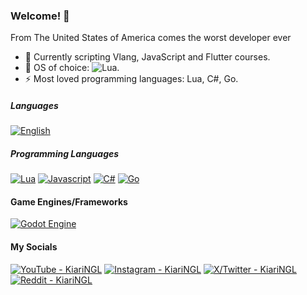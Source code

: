 ### Welcome! 🌱

From The United States of America comes the worst developer ever

- 🔭 Currently scripting Vlang, JavaScript and Flutter courses.
- 👯 OS of choice: <img alt="Lua" src="https://img.shields.io/badge/Windows_11-0078d4?style=for-the-badge&logo=windows-11&logoColor=white" />.
- ⚡ Most loved programming languages: Lua, C#, Go.

##### Languages

[<img alt="English" src="https://img.shields.io/badge/-English-022066?style=for-the-badge&label=full&labelColor=black" />](https://en.wikipedia.org/wiki/English_language) &nbsp;

##### Programming Languages

[<img alt="Lua" src="https://img.shields.io/badge/-Lua-01007F?style=flat-square&logo=Lua&logoColor=white" />](https://www.lua.org/)
[<img alt="Javascript" src="https://img.shields.io/badge/JavaScript-F7DF1E?logo=javascript&logoColor=000" />](https://developer.mozilla.org/en-US/docs/Web/JavaScript)
[<img alt="C#" src="https://custom-icon-badges.demolab.com/badge/C%23-%23239120.svg?logo=cshrp&logoColor=white" />](https://learn.microsoft.com/en-us/dotnet/csharp/)
[<img alt="Go" src="https://img.shields.io/badge/Go-%2300ADD8.svg?&logo=go&logoColor=white" />](https://go.dev/)

#### Game Engines/Frameworks
[<img alt="Godot Engine" src="https://img.shields.io/badge/Godot-%23FFFFFF.svg?logo=godot-engine" />](https://godotengine.org/)

#### My Socials

[<img alt="YouTube - KiariNGL" src="https://img.shields.io/badge/YouTube-%23FF0000.svg?logo=YouTube&logoColor=white" />](https://youtube.com/@FRKiariNGL)
[<img alt="Instagram - KiariNGL" src="https://img.shields.io/badge/Instagram-%23E4405F.svg?logo=Instagram&logoColor=white" />](https://instagram.com/KairiNGL)
[<img alt="X/Twitter - KiariNGL" src="https://img.shields.io/badge/X-%23000000.svg?logo=X&logoColor=white" />](https://x.com/KairiNGL)
[<img alt="Reddit - KiariNGL" src="https://img.shields.io/badge/Reddit-FF4500?logo=reddit&logoColor=white" />](https://www.reddit.com/user/KiariNGL/)
